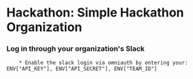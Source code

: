 # Hackathon: Simple Hackathon Organization



### Log in through your organization's Slack
        * Enable the slack login via omniauth by entering your: ENV["API_KEY"], ENV["API_SECRET"], ENV["TEAM_ID"]
